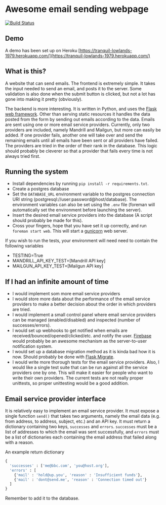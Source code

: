 Awesome email sending webpage
=============================

[![Build Status](https://travis-ci.org/bufas/awesome-email.svg?branch=master)](https://travis-ci.org/bufas/awesome-email)

Demo
----
A demo has been set up on Heroku [https://tranquil-lowlands-1979.herokuapp.com/](https://tranquil-lowlands-1979.herokuapp.com/)

What is this?
-------------
A website that can send emails. The frontend is extremely simple. It takes the input needed to send an email, and posts it to the server. Some validation is also done when the submit button is clicked, but not a lot has gone into making it pretty (obviously).

The backend is more interesting. It is written in Python, and uses the [Flask web framework](http://flask.pocoo.org/). Other than serving static resources it handles the data posted from the form by sending out emails according to the data. Emails are sent using one or more email service providers. Currently, only two providers are included, namely Mandrill and Mailgun, but more can easily be added. If one provider fails, another one will take over and send the remaining emails until all emails have been sent or all providers have failed. The providers are tried in the order of their rank in the database. This logic should probably be cleverer so that a provider that fails every time is not always tried first.

Running the system
------------------
- Install dependencies by running `pip install -r requirements.txt`.
- Create a postgres database
- Set the `DATABASE_URL` environment variable to the postgres connection URI string (postgresql://user:password@host/database). The environment variables can also be set using the `.env` file (foreman will automatically set the environment before launching the server).
- Insert the desired email service providers into the database (A script should probably be made for this).
- Cross your fingers, hope that you have set it up correctly, and run `foreman start web`. This will start a [gunicorn](http://gunicorn.org/) web server.

If you wish to run the tests, your environment will need need to contain the following variables
- TESTING=True
- MANDRILL_API_KEY_TEST=[Mandrill API key]
- MAILGUN_API_KEY_TEST=[Mailgun API key]

If I had an infinite amount of time
-----------------------------------
- I would implement som more email service providers
- I would store more data about the performance of the email service providers to make a better decision about the order in which providers are tried.
- I would implement a small control panel where email service providers can be managed (enabled/disabled) and inspected (number of successes/errors).
- I would set up webhooks to get notified when emails are received/bounced/opened/clicked/etc. and notify the user. [Firebase](https://www.firebase.com/) would probably be an awesome mechanism as the server-to-user notification system.
- I would set up a database migration method as it is kinda bad how it is now. Should probably be done with [Flask Migrate](https://flask-migrate.readthedocs.org/en/latest/).
- I would write more thorough tests for the email service providers. Also, I would like a single test suite that can be run against all the service providers one by one. This will make it easier for people who want to write their own providers. The current tests are not really proper unittests, so proper unittesting would be a good addition.

Email service provider interface
--------------------------------
It is relatively easy to implement an email service provider. It must expose a single function `send()` that takes two arguments, namely the email data (e.g. from address, to address, subject, etc.) and an API key. It must return a dictionary containing two keys, `successes` and `errors`. `successes` must be a list of addresses to which the email was sent successfully, and `errors` must be a list of dictionaries each containing the email address that failed along with a reason.

An example return dictionary
```python
{
  'successes' : ['me@bbc.com', 'you@host.org'],
  'errors' : [
    {'mail' : 'hold@up.you', 'reason' : 'Insufficient funds'},
    {'mail' : 'dont@send.me', 'reason' : 'Connection timed out'}
  ]
}
```

Remember to add it to the database.